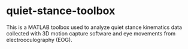 # quiet-stance-toolbox
This is a MATLAB toolbox used to analyze quiet stance kinematics data collected with 3D motion capture software and eye movements from electrooculography (EOG). 
